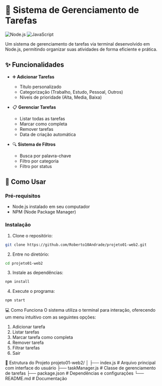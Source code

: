 # 📝 Sistema de Gerenciamento de Tarefas

![Node.js](https://img.shields.io/badge/Node.js-43853D?style=for-the-badge&logo=node.js&logoColor=white)
![JavaScript](https://img.shields.io/badge/JavaScript-F7DF1E?style=for-the-badge&logo=javascript&logoColor=black)

Um sistema de gerenciamento de tarefas via terminal desenvolvido em Node.js, permitindo organizar suas atividades de forma eficiente e prática.

## ✨ Funcionalidades

- ➕ **Adicionar Tarefas**
  - Título personalizado
  - Categorização (Trabalho, Estudo, Pessoal, Outros)
  - Níveis de prioridade (Alta, Media, Baixa)

- 📋 **Gerenciar Tarefas**
  - Listar todas as tarefas
  - Marcar como completa
  - Remover tarefas
  - Data de criação automática

- 🔍 **Sistema de Filtros**
  - Busca por palavra-chave
  - Filtro por categoria
  - Filtro por status

## 🚀 Como Usar

### Pré-requisitos

- Node.js instalado em seu computador
- NPM (Node Package Manager)

### Instalação

1. Clone o repositório:
```bash
git clone https://github.com/Roberto10Andrade/projeto01-web2.git
```

2. Entre no diretório:
```bash
cd projeto01-web2
```

3. Instale as dependências:
```bash
npm install
```

4. Execute o programa:
```bash
npm start
```

💻 Como Funciona
O sistema utiliza o terminal para interação, oferecendo um menu intuitivo com as seguintes opções:

1. Adicionar tarefa
2. Listar tarefas
3. Marcar tarefa como completa
4. Remover tarefa
5. Filtrar tarefas
6. Sair

📁 Estrutura do Projeto
projeto01-web2/
│
├── index.js          # Arquivo principal com interface do usuário
├── taskManager.js    # Classe de gerenciamento de tarefas
├── package.json      # Dependências e configurações
└── README.md         # Documentação

``` ```
